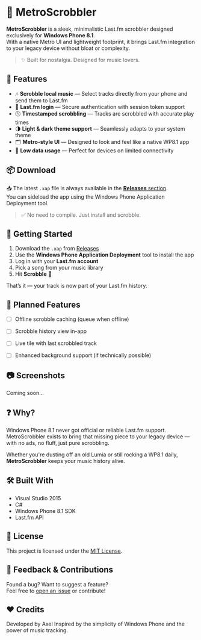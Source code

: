 # 🎵 MetroScrobbler

**MetroScrobbler** is a sleek, minimalistic Last.fm scrobbler designed exclusively for **Windows Phone 8.1**.  
With a native Metro UI and lightweight footprint, it brings Last.fm integration to your legacy device without bloat or complexity.

> ✨ Built for nostalgia. Designed for music lovers.

## 📱 Features

- 🎶 **Scrobble local music** — Select tracks directly from your phone and send them to Last.fm
- 🔐 **Last.fm login** — Secure authentication with session token support
- 🕓 **Timestamped scrobbling** — Tracks are scrobbled with accurate play times
- 🌗 **Light & dark theme support** — Seamlessly adapts to your system theme
- 🗂️ **Metro-style UI** — Designed to look and feel like a native WP8.1 app
- 📡 **Low data usage** — Perfect for devices on limited connectivity

## 📦 Download

📥 The latest `.xap` file is always available in the [**Releases** section](https://github.com/axeltechtips/MetroScrobbler/releases).  
You can sideload the app using the Windows Phone Application Deployment tool.

> ✅ No need to compile. Just install and scrobble.


## 🚀 Getting Started

1. Download the `.xap` from [Releases](https://github.com/axeltechtips/MetroScrobbler/releases)
2. Use the **Windows Phone Application Deployment** tool to install the app
3. Log in with your **Last.fm account**
4. Pick a song from your music library
5. Hit **Scrobble** 🎵

That’s it — your track is now part of your Last.fm history.


## 🧩 Planned Features

- [ ] Offline scrobble caching (queue when offline)
- [ ] Scrobble history view in-app
- [ ] Live tile with last scrobbled track
- [ ] Enhanced background support (if technically possible)


## 📷 Screenshots  
Coming soon…


## ❓ Why?

Windows Phone 8.1 never got official or reliable Last.fm support. MetroScrobbler exists to bring that missing piece to your legacy device — with no ads, no fluff, just pure scrobbling.

Whether you're dusting off an old Lumia or still rocking a WP8.1 daily, **MetroScrobbler** keeps your music history alive.


## 🛠️ Built With

- Visual Studio 2015
- C#
- Windows Phone 8.1 SDK
- Last.fm API


## 📄 License

This project is licensed under the [MIT License](LICENSE).


## 💬 Feedback & Contributions

Found a bug? Want to suggest a feature?  
Feel free to [open an issue](https://github.com/axeltechtips/MetroScrobbler/issues) or contribute!


## ❤️ Credits

Developed by Axel
Inspired by the simplicity of Windows Phone and the power of music tracking.


